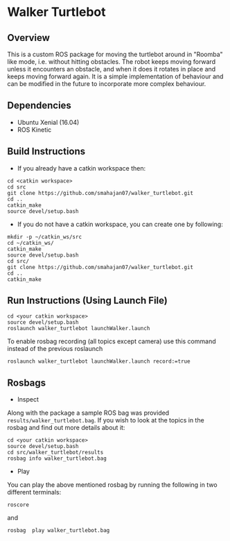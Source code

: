 # Walker Turtlebot

## Overview

This is a custom ROS package for moving the turtlebot around in "Roomba" like mode, i.e. without hitting obstacles. The robot keeps moving forward unless it encounters an obstacle, and when it does it rotates in place and keeps moving forward again. It is a simple implementation of behaviour and can be modified in the future to incorporate more complex behaviour.

## Dependencies
* Ubuntu Xenial (16.04)
* ROS Kinetic

## Build Instructions
* If you already have a catkin workspace then:
```
cd <catkin workspace>
cd src
git clone https://github.com/smahajan07/walker_turtlebot.git
cd ..
catkin_make
source devel/setup.bash
```

* If you do not have a catkin workspace, you can create one by following:
```
mkdir -p ~/catkin_ws/src
cd ~/catkin_ws/
catkin_make
source devel/setup.bash
cd src/
git clone https://github.com/smahajan07/walker_turtlebot.git
cd ..
catkin_make
```

## Run Instructions (Using Launch File)
```
cd <your catkin workspace>
source devel/setup.bash
roslaunch walker_turtlebot launchWalker.launch
```
To enable rosbag recording (all topics except camera) use this command instead of the previous roslaunch
```
roslaunch walker_turtlebot launchWalker.launch record:=true
```

## Rosbags

* Inspect

Along with the package a sample ROS bag was provided ```results/walker_turtlebot.bag```. 
If you wish to look at the topics in the rosbag and find out more details about it:
```
cd <your catkin workspace>
source devel/setup.bash
cd src/walker_turtlebot/results
rosbag info walker_turtlebot.bag
```
* Play

You can play the above mentioned rosbag by running the following in two different terminals:
```
roscore
```
 and
```
rosbag  play walker_turtlebot.bag
```

